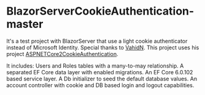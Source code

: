 # BlazorServerCookieAuthentication-master
It's a test project with BlazorServer that use a light cookie authenticator instead of Microsoft Identity.
Special thanks to <a href="https://github.com/VahidN/ASPNETCore2CookieAuthentication">VahidN</a>. This project uses his project <a href="https://github.com/VahidN/ASPNETCore2CookieAuthentication">ASPNETCore2CookieAuthentication</a>.  

It includes:
Users and Roles tables with a many-to-may relationship.
A separated EF Core data layer with enabled migrations.
An EF Core 6.0.102 based service layer.
A Db initializer to seed the default database values.
An account controller with cookie and DB based login and logout capabilities.
